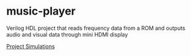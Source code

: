 # music-player
Verilog HDL project that reads frequency data from a ROM and outputs audio and visual data through mini HDMI display

[Project Simulations]([url](https://github.com/fcortes527/music-player/blob/main/Final%20Project%20Simulations.pdf))

